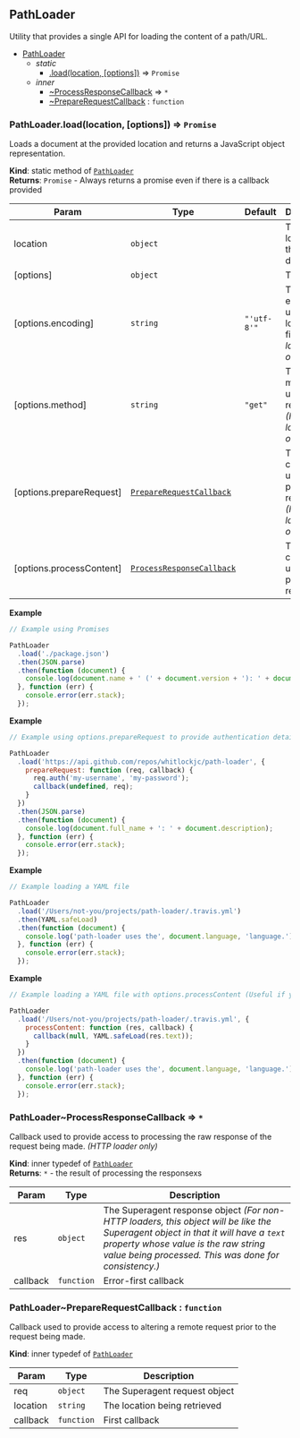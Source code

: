 <a name="module_PathLoader"></a>
## PathLoader
Utility that provides a single API for loading the content of a path/URL.


* [PathLoader](#module_PathLoader)
    * _static_
        * [.load(location, [options])](#module_PathLoader.load) ⇒ <code>Promise</code>
    * _inner_
        * [~ProcessResponseCallback](#module_PathLoader..ProcessResponseCallback) ⇒ <code>\*</code>
        * [~PrepareRequestCallback](#module_PathLoader..PrepareRequestCallback) : <code>function</code>

<a name="module_PathLoader.load"></a>
### PathLoader.load(location, [options]) ⇒ <code>Promise</code>
Loads a document at the provided location and returns a JavaScript object representation.

**Kind**: static method of <code>[PathLoader](#module_PathLoader)</code>  
**Returns**: <code>Promise</code> - Always returns a promise even if there is a callback provided  

| Param | Type | Default | Description |
| --- | --- | --- | --- |
| location | <code>object</code> |  | The location to the document |
| [options] | <code>object</code> |  | The options |
| [options.encoding] | <code>string</code> | <code>&quot;&#x27;utf-8&#x27;&quot;</code> | The encoding to use when loading the file *(File loader only)* |
| [options.method] | <code>string</code> | <code>&quot;get&quot;</code> | The HTTP method to use for the request *(HTTP loader only)* |
| [options.prepareRequest] | <code>[PrepareRequestCallback](#module_PathLoader..PrepareRequestCallback)</code> |  | The callback used to prepare the request *(HTTP loader only)* |
| [options.processContent] | <code>[ProcessResponseCallback](#module_PathLoader..ProcessResponseCallback)</code> |  | The callback used to process the response |

**Example**  
```js
// Example using Promises

PathLoader
  .load('./package.json')
  .then(JSON.parse)
  .then(function (document) {
    console.log(document.name + ' (' + document.version + '): ' + document.description);
  }, function (err) {
    console.error(err.stack);
  });
```
**Example**  
```js
// Example using options.prepareRequest to provide authentication details for a remotely secure URL

PathLoader
  .load('https://api.github.com/repos/whitlockjc/path-loader', {
    prepareRequest: function (req, callback) {
      req.auth('my-username', 'my-password');
      callback(undefined, req);
    }
  })
  .then(JSON.parse)
  .then(function (document) {
    console.log(document.full_name + ': ' + document.description);
  }, function (err) {
    console.error(err.stack);
  });
```
**Example**  
```js
// Example loading a YAML file

PathLoader
  .load('/Users/not-you/projects/path-loader/.travis.yml')
  .then(YAML.safeLoad)
  .then(function (document) {
    console.log('path-loader uses the', document.language, 'language.');
  }, function (err) {
    console.error(err.stack);
  });
```
**Example**  
```js
// Example loading a YAML file with options.processContent (Useful if you need information in the raw response)

PathLoader
  .load('/Users/not-you/projects/path-loader/.travis.yml', {
    processContent: function (res, callback) {
      callback(null, YAML.safeLoad(res.text));
    }
  })
  .then(function (document) {
    console.log('path-loader uses the', document.language, 'language.');
  }, function (err) {
    console.error(err.stack);
  });
```
<a name="module_PathLoader..ProcessResponseCallback"></a>
### PathLoader~ProcessResponseCallback ⇒ <code>\*</code>
Callback used to provide access to processing the raw response of the request being made. *(HTTP loader only)*

**Kind**: inner typedef of <code>[PathLoader](#module_PathLoader)</code>  
**Returns**: <code>\*</code> - the result of processing the responsexs  

| Param | Type | Description |
| --- | --- | --- |
| res | <code>object</code> | The Superagent response object *(For non-HTTP loaders, this object will be like the Superagent object in that it will have a `text` property whose value is the raw string value being processed.  This was done for consistency.)* |
| callback | <code>function</code> | Error-first callback |

<a name="module_PathLoader..PrepareRequestCallback"></a>
### PathLoader~PrepareRequestCallback : <code>function</code>
Callback used to provide access to altering a remote request prior to the request being made.

**Kind**: inner typedef of <code>[PathLoader](#module_PathLoader)</code>  

| Param | Type | Description |
| --- | --- | --- |
| req | <code>object</code> | The Superagent request object |
| location | <code>string</code> | The location being retrieved |
| callback | <code>function</code> | First callback |

